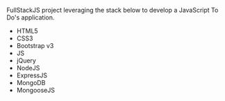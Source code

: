 FullStackJS project leveraging the stack below to develop a JavaScript To Do's application.

  - HTML5
  - CSS3
  - Bootstrap v3
  - JS
  - jQuery
  - NodeJS
  - ExpressJS
  - MongoDB
  - MongooseJS
